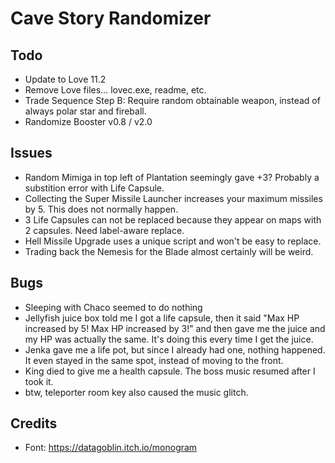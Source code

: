 Cave Story Randomizer
=====================

Todo
----

- Update to Love 11.2
- Remove Love files... lovec.exe, readme, etc.
- Trade Sequence Step B: Require random obtainable weapon, instead of always polar star and fireball.
- Randomize Booster v0.8 / v2.0

Issues
------

- Random Mimiga in top left of Plantation seemingly gave +3? Probably a substition error with Life Capsule.
- Collecting the Super Missile Launcher increases your maximum missiles by 5. This does not normally happen.
- 3 Life Capsules can not be replaced because they appear on maps with 2 capsules. Need label-aware replace.
- Hell Missile Upgrade uses a unique script and won't be easy to replace.
- Trading back the Nemesis for the Blade almost certainly will be weird.

Bugs
----
- Sleeping with Chaco seemed to do nothing
- Jellyfish juice box told me I got a life capsule, then it said "Max HP increased by 5! Max HP increased by 3!" and then gave me the juice and my HP was actually the same. It's doing this every time I get the juice.
- Jenka gave me a life pot, but since I already had one, nothing happened. It even stayed in the same spot, instead of moving to the front.
- King died to give me a health capsule. The boss music resumed after I took it.
- btw, teleporter room key also caused the music glitch.

Credits
-------

- Font: https://datagoblin.itch.io/monogram
